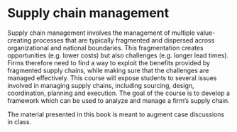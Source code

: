# Supply chain management

Supply chain management involves the management of multiple value-creating processes that are typically fragmented and dispersed across organizational and national boundaries. This fragmentation creates opportunities (e.g. lower costs) but also challenges (e.g. longer lead times). Firms therefore need to find a way to exploit the benefits provided by fragmented supply chains, while making sure that the challenges are managed effectively. This course will expose students to several issues involved in managing supply chains, including sourcing, design, coordination, planning and execution. The goal of the course is to develop a framework which can be used to analyze and manage a firm’s supply chain.

The material presented in this book is meant to augment case discussions in class.